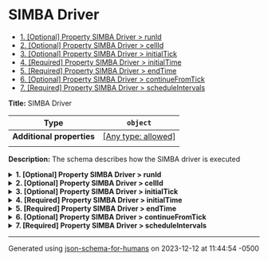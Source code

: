 # SIMBA Driver

- [1. [Optional] Property SIMBA Driver > runId](#runId)
- [2. [Optional] Property SIMBA Driver > cellId](#cellId)
- [3. [Optional] Property SIMBA Driver > initialTick](#initialTick)
- [4. [Required] Property SIMBA Driver > initialTime](#initialTime)
- [5. [Required] Property SIMBA Driver > endTime](#endTime)
- [6. [Optional] Property SIMBA Driver > continueFromTick](#continueFromTick)
- [7. [Required] Property SIMBA Driver > scheduleIntervals](#scheduleIntervals)

**Title:** SIMBA Driver

| Type                      | `object`                                                                  |
| ------------------------- | ------------------------------------------------------------------------- |
| **Additional properties** | [[Any type: allowed]](# "Additional Properties of any type are allowed.") |
|                           |                                                                           |

**Description:** The schema describes how the SIMBA driver is executed

<details>
<summary><strong> <a name="runId"></a>1. [Optional] Property SIMBA Driver > runId</strong>  

</summary>
<blockquote>

**Title:** A unique ID identifying the run to be executed

| Type                      | `string`                                                                  |
| ------------------------- | ------------------------------------------------------------------------- |
| **Additional properties** | [[Any type: allowed]](# "Additional Properties of any type are allowed.") |
|                           |                                                                           |

</blockquote>
</details>

<details>
<summary><strong> <a name="cellId"></a>2. [Optional] Property SIMBA Driver > cellId</strong>  

</summary>
<blockquote>

**Title:** A unique ID identifying the currently running experimental setup

| Type                      | `string`                                                                  |
| ------------------------- | ------------------------------------------------------------------------- |
| **Additional properties** | [[Any type: allowed]](# "Additional Properties of any type are allowed.") |
|                           |                                                                           |

</blockquote>
</details>

<details>
<summary><strong> <a name="initialTick"></a>3. [Optional] Property SIMBA Driver > initialTick</strong>  

</summary>
<blockquote>

**Title:** The initial Tick

| Type                      | `integer`                                                                 |
| ------------------------- | ------------------------------------------------------------------------- |
| **Additional properties** | [[Any type: allowed]](# "Additional Properties of any type are allowed.") |
|                           |                                                                           |

</blockquote>
</details>

<details>
<summary><strong> <a name="initialTime"></a>4. [Required] Property SIMBA Driver > initialTime</strong>  

</summary>
<blockquote>

**Title:** Time associated with the initial tick

| Type                      | `string`                                                                  |
| ------------------------- | ------------------------------------------------------------------------- |
| **Additional properties** | [[Any type: allowed]](# "Additional Properties of any type are allowed.") |
|                           |                                                                           |

</blockquote>
</details>

<details>
<summary><strong> <a name="endTime"></a>5. [Required] Property SIMBA Driver > endTime</strong>  

</summary>
<blockquote>

**Title:** The stooping time of the simulation

| Type                      | `string`                                                                  |
| ------------------------- | ------------------------------------------------------------------------- |
| **Additional properties** | [[Any type: allowed]](# "Additional Properties of any type are allowed.") |
|                           |                                                                           |

**Description:** The simulation stops once initialTime plus all accumulated durations (timePerTick) exceeds the endTime

</blockquote>
</details>

<details>
<summary><strong> <a name="continueFromTick"></a>6. [Optional] Property SIMBA Driver > continueFromTick</strong>  

</summary>
<blockquote>

**Title:** Optional Continuation

| Type                      | `integer`                                                                 |
| ------------------------- | ------------------------------------------------------------------------- |
| **Additional properties** | [[Any type: allowed]](# "Additional Properties of any type are allowed.") |
| **Default**               | `"initialTick"`                                                           |
|                           |                                                                           |

**Description:** This attribute allows to continue a previously executed simulation at the given tick

</blockquote>
</details>

<details>
<summary><strong> <a name="scheduleIntervals"></a>7. [Required] Property SIMBA Driver > scheduleIntervals</strong>  

</summary>
<blockquote>

**Title:** Scheduled Simulation Intervals

| Type                      | `array of object`                                                         |
| ------------------------- | ------------------------------------------------------------------------- |
| **Additional properties** | [[Any type: allowed]](# "Additional Properties of any type are allowed.") |
|                           |                                                                           |

**Description:** The intervals are executed in the listed order and must not overlap.

|                      | Array restrictions |
| -------------------- | ------------------ |
| **Min items**        | N/A                |
| **Max items**        | N/A                |
| **Items unicity**    | False              |
| **Additional items** | False              |
| **Tuple validation** | See below          |
|                      |                    |

</blockquote>
</details>

----------------------------------------------------------------------------------------------------------------------------
Generated using [json-schema-for-humans](https://github.com/coveooss/json-schema-for-humans) on 2023-12-12 at 11:44:54 -0500